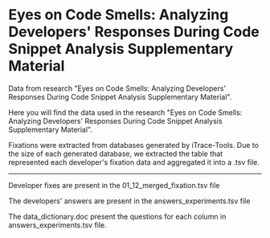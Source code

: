 # Eyes on Code Smells: Analyzing Developers' Responses During Code Snippet Analysis Supplementary Material

Data from research "Eyes on Code Smells: Analyzing Developers' Responses During Code Snippet Analysis Supplementary Material".

Here you will find the data used in the research "Eyes on Code Smells: Analyzing Developers' Responses During Code Snippet Analysis Supplementary Material".

Fixations were extracted from databases generated by iTrace-Tools. Due to the size of each generated database, we extracted the table that represented each developer's fixation data and aggregated it into a .tsv file.


-------


Developer fixes are present in the 01_12_merged_fixation.tsv file

The developers' answers are present in the answers_experiments.tsv file

The data_dictionary.doc present the questions for each column in answers_experiments.tsv file.
